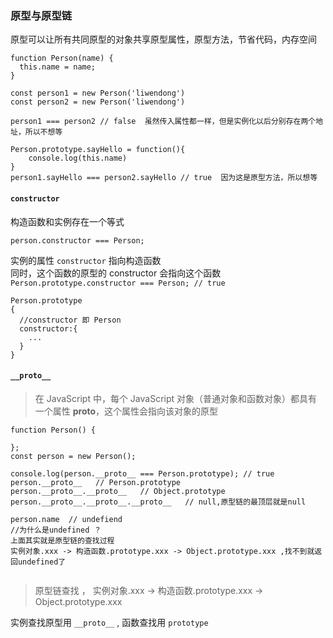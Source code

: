 ### 原型与原型链

原型可以让所有共同原型的对象共享原型属性，原型方法，节省代码，内存空间

```
function Person(name) {
  this.name = name;
}

const person1 = new Person('liwendong')
const person2 = new Person('liwendong')

person1 === person2 // false  虽然传入属性都一样，但是实例化以后分别存在两个地址，所以不想等

Person.prototype.sayHello = function(){
    console.log(this.name)
}
person1.sayHello === person2.sayHello // true  因为这是原型方法，所以想等

```

#### `constructor`
构造函数和实例存在一个等式 

`person.constructor === Person;`  

实例的属性 `constructor` 指向构造函数  
同时，这个函数的原型的 constructor 会指向这个函数  
`Person.prototype.constructor === Person; // true`  
```
Person.prototype
{
  //constructor 即 Person
  constructor:{
    ...
  }
}
```

#### `__proto__`  
> 在 JavaScript 中，每个 JavaScript 对象（普通对象和函数对象）都具有一个属性 __proto__，这个属性会指向该对象的原型  

```
function Person() {

};
const person = new Person();

console.log(person.__proto__ === Person.prototype); // true
person.__proto__   // Person.prototype
person.__proto__.__proto__   // Object.prototype
person.__proto__.__proto__.__proto__   // null,原型链的最顶层就是null

person.name  // undefiend
//为什么是undefined ？ 
上面其实就是原型链的查找过程
实例对象.xxx -> 构造函数.prototype.xxx -> Object.prototype.xxx ,找不到就返回undefined了


```
> 原型链查找 ， 实例对象.xxx -> 构造函数.prototype.xxx -> Object.prototype.xxx 

实例查找原型用 `__proto__` , 函数查找用 `prototype`

